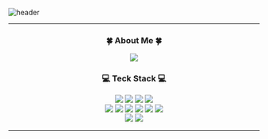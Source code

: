 ![header](https://capsule-render.vercel.app/api?type=soft&color=0:EECDA3,100:ff8fbf&text=Welcome%20to%20Ahyeon's%20GitHub!%20&fontSize=45&fontColor=FFFFFF&animation=twinkling)
<hr>
<div align=center> 
<h3>🍀 About Me 🍀 </h3>
  <a href= "https://cooing-caraway-2f1.notion.site/1e6516e994b3801a9878c6242a5dbadb?source=copy_link">
    <img src="https://img.shields.io/badge/Notion-000000?style=flat&logo=notion&logoColor=white">
  </a><br>
  <h3>💻 Teck Stack 💻</h3>
<img src="https://img.shields.io/badge/Java-007396?style=for-the-badge&logo=Java&logoColor=white"/>
<img src="https://img.shields.io/badge/Python-3776AB?style=for-the-badge&logo=Python&logoColor=white">
<img src="https://img.shields.io/badge/SpringBoot-6DB33F?style=for-the-badge&logo=springboot&logoColor=white">
<img src="https://img.shields.io/badge/MySQL-4479A1?style=for-the-badge&logo=MySQL&logoColor=white"><br>
<img src="https://img.shields.io/badge/MariaDB-003545?style=flat&logo=mariadb&logoColor=white">
<img src="https://img.shields.io/badge/AndroidStudio-3DDC84?style=flat&logo=AndroidStudio&logoColor=white">
<img src="https://img.shields.io/badge/Spring-6DB33F?style=flat&logo=spring&logoColor=white">
<img src="https://img.shields.io/badge/html5-E34F26?style=flat&logo=html5&logoColor=white">
<img src="https://img.shields.io/badge/JavaScript-F7DF1E?style=flat&logo=javascript&logoColor=black">
<img src="https://img.shields.io/badge/AWS-232F3E?style=flat&logo=amazonwebservices&logoColor=white"><br>
<img src="https://img.shields.io/badge/GitHub-181717?style=flat&logo=github&logoColor=white">
<img src="https://img.shields.io/badge/Git-F05032?style=flat&logo=git&logoColor=white">
<hr>
